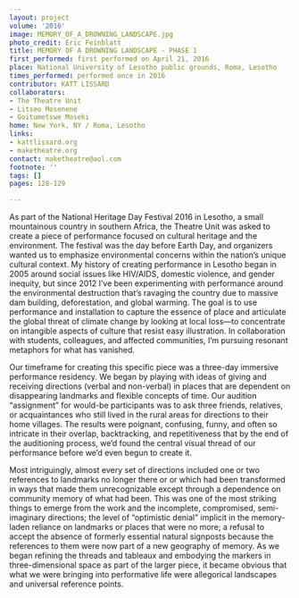 ```yaml
---
layout: project
volume: '2016'
image: MEMORY_OF_A_DROWNING_LANDSCAPE.jpg
photo_credit: Eric Feinblatt
title: MEMORY OF A DROWNING LANDSCAPE - PHASE 1
first_performed: first performed on April 21, 2016
place: National University of Lesotho public grounds, Roma, Lesotho
times_performed: performed once in 2016
contributor: KATT LISSARD
collaborators:
- The Theatre Unit
- Litseo Mosenene
- Goitumetswe Moseki
home: New York, NY / Roma, Lesotho
links:
- kattlissard.org 
- maketheatre.org
contact: maketheatre@aol.com
footnote: ''
tags: []
pages: 128-129

---
```


As part of the National Heritage Day Festival 2016 in Lesotho, a small mountainous country in southern Africa, the Theatre Unit was asked to create a piece of performance focused on cultural heritage and the environment. The festival was the day before Earth Day, and organizers wanted us to emphasize environmental concerns within the nation’s unique cultural context. My history of creating performance in Lesotho began in 2005 around social issues like HIV/AIDS, domestic violence, and gender inequity, but since 2012 I’ve been experimenting with performance around the environmental destruction that’s ravaging the country due to massive dam building, deforestation, and global warming. The goal is to use performance and installation to capture the essence of place and articulate the global threat of climate change by looking at local loss—to concentrate on intangible aspects of culture that resist easy illustration. In collaboration with students, colleagues, and affected communities, I’m pursuing resonant metaphors for what has vanished.

Our timeframe for creating this specific piece was a three-day immersive performance residency. We began by playing with ideas of giving and receiving directions (verbal and non-verbal) in places that are dependent on disappearing landmarks and flexible concepts of time. Our audition “assignment” for would-be participants was to ask three friends, relatives, or acquaintances who still lived in the rural areas for directions to their home villages. The results were poignant, confusing, funny, and often so intricate in their overlap, backtracking, and repetitiveness that by the end of the auditioning process, we’d found the central visual thread of our performance before we’d even begun to create it.

Most intriguingly, almost every set of directions included one or two references to landmarks no longer there or or which had been transformed in ways that made them unrecognizable except through a dependence on community memory of what had been. This was one of the most striking things to emerge from the work and the incomplete, compromised, semi-imaginary directions; the level of “optimistic denial” implicit in the memory-laden reliance on landmarks or places that were no more; a refusal to accept the absence of formerly essential natural signposts because the references to them were now part of a new geography of memory. As we began refining the threads and tableaux and embodying the markers in three-dimensional space as part of the larger piece, it became obvious that what we were bringing into performative life were allegorical landscapes and universal reference points.

